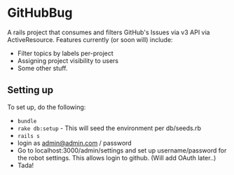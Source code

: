 # GitHubBug

A rails project that consumes and filters GitHub's Issues via v3 API via ActiveResource. Features currently (or soon will) include:

* Filter topics by labels per-project
* Assigning project visibility to users
* Some other stuff.

## Setting up 


To set up, do the following:

* `bundle`
* `rake db:setup` - This will seed the environment per db/seeds.rb
* `rails s`
* login as admin@admin.com / password 
* Go to localhost:3000/admin/settings and set up username/password for the robot settings. This allows login to github. (Will add OAuth later..)
* Tada!